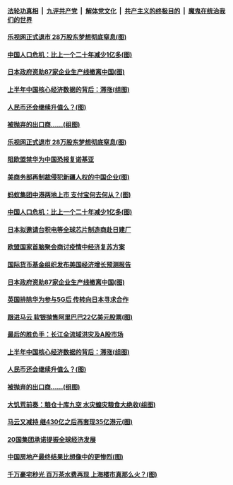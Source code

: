 ####  [法轮功真相](../../../../basic/blob/master/README.md?t=07210931) &nbsp;|&nbsp; [九评共产党](../../../../9ping.md/blob/master/README.md?t=07210931) &nbsp;|&nbsp; [解体党文化](../../../../jtdwh.md/blob/master/README.md?t=07210931)  &nbsp;|&nbsp; [共产主义的终极目的](../../../../gczydzjmd.md/blob/master/README.md?t=07210931) &nbsp;|&nbsp; [魔鬼在统治我们的世界](../../../../mgztzwmdsj.md/blob/master/README.md?t=07210931) 

#### [乐视网正式退市 28万股东梦想彻底窒息(图)](../pages/p5/940345.md?t=07210931) 

#### [中国人口危机：比上一个二十年减少1亿多(图)](../pages/p5/940328.md?t=07210931) 

#### [日本政府资助87家企业生产线撤离中国(图)](../pages/p5/940314.md?t=07210931) 

#### [上半年中国核心经济数据的背后：滞涨(组图)](../pages/p5/940246.md?t=07210931) 

#### [人民币还会继续升值么？(图)](../pages/p5/940252.md?t=07210931) 

#### [被抛弃的出口商……(组图)](../pages/p5/940254.md?t=07210931) 

#### [乐视网正式退市 28万股东梦想彻底窒息(图)](../pages/p5/940345.md?t=07210931) 

#### [阻欧盟禁华为中国恐报复诺基亚](../pages/p5/940369.md?t=07210931) 

#### [美商务部再制裁侵犯新疆人权的中国企业(图)](../pages/p5/940366.md?t=07210931) 

#### [蚂蚁集团中港两地上市 支付宝何去何从？(图)](../pages/p5/940343.md?t=07210931) 

#### [中国人口危机：比上一个二十年减少1亿多(图)](../pages/p5/940328.md?t=07210931) 

#### [日本拟邀请台积电等全球芯片制造商赴日建厂](../pages/p5/940323.md?t=07210931) 

#### [欧盟国家首脑聚会商讨疫情中经济复苏方案](../pages/p5/940321.md?t=07210931) 

#### [国际货币基金组织发布美国经济增长预测报告](../pages/p5/940320.md?t=07210931) 

#### [日本政府资助87家企业生产线撤离中国(图)](../pages/p5/940314.md?t=07210931) 

#### [英国排除华为参与5G后 传转向日本寻求合作](../pages/p5/940293.md?t=07210931) 

#### [跟进马云 软银抛售阿里巴巴22亿美元股票(图)](../pages/p5/940292.md?t=07210931) 

#### [最后的胜负手：长江全流域洪灾及A股市场](../pages/p5/940275.md?t=07210931) 

#### [上半年中国核心经济数据的背后：滞涨(组图)](../pages/p5/940246.md?t=07210931) 

#### [人民币还会继续升值么？(图)](../pages/p5/940252.md?t=07210931) 

#### [被抛弃的出口商……(组图)](../pages/p5/940254.md?t=07210931) 

#### [大饥荒前奏：粮仓十库九空 水灾蝗灾粮食大绝收(组图)](../pages/p5/940257.md?t=07210931) 

#### [马云又减持 继430亿之后再套现35亿港元(图)](../pages/p5/940225.md?t=07210931) 

#### [20国集团承诺提振全球经济发展](../pages/p5/940192.md?t=07210931) 

#### [中国房地产最终结果比想像中的更惨烈(图)](../pages/p5/940161.md?t=07210931) 

#### [千万豪宅秒光 百万茶水费再现 上海楼市真那么火？(图)](../pages/p5/940171.md?t=07210931) 

